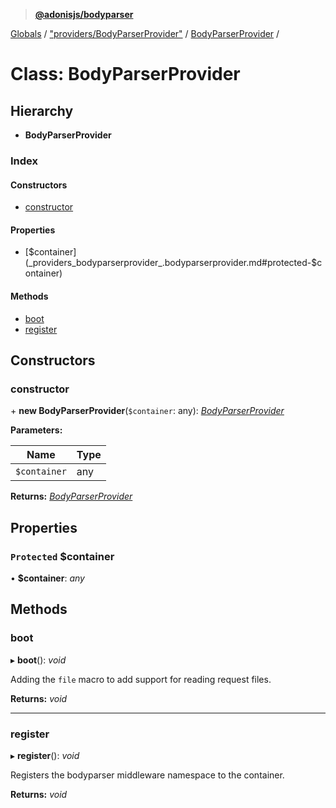 > **[@adonisjs/bodyparser](../README.md)**

[Globals](../globals.md) / ["providers/BodyParserProvider"](../modules/_providers_bodyparserprovider_.md) / [BodyParserProvider](_providers_bodyparserprovider_.bodyparserprovider.md) /

# Class: BodyParserProvider

## Hierarchy

* **BodyParserProvider**

### Index

#### Constructors

* [constructor](_providers_bodyparserprovider_.bodyparserprovider.md#constructor)

#### Properties

* [$container](_providers_bodyparserprovider_.bodyparserprovider.md#protected-$container)

#### Methods

* [boot](_providers_bodyparserprovider_.bodyparserprovider.md#boot)
* [register](_providers_bodyparserprovider_.bodyparserprovider.md#register)

## Constructors

###  constructor

\+ **new BodyParserProvider**(`$container`: any): *[BodyParserProvider](_providers_bodyparserprovider_.bodyparserprovider.md)*

**Parameters:**

Name | Type |
------ | ------ |
`$container` | any |

**Returns:** *[BodyParserProvider](_providers_bodyparserprovider_.bodyparserprovider.md)*

## Properties

### `Protected` $container

• **$container**: *any*

## Methods

###  boot

▸ **boot**(): *void*

Adding the `file` macro to add support for reading request files.

**Returns:** *void*

___

###  register

▸ **register**(): *void*

Registers the bodyparser middleware namespace to the container.

**Returns:** *void*